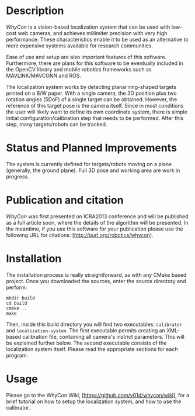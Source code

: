Description
==========

_WhyCon_ is a vision-based localization system that can be used with low-cost web cameras, and achieves millimiter precision with very high performance.
These characteristics enable it to be used as an alternative to more expensive systems available for research communities.

Ease of use and setup are also important features of this software. Furthermore, there are plans for this software to be eventually included in the OpenCV library and mobile robotics frameworks such as MAVLINK/MAVCONN and ROS.

The localization system works by detecting planar ring-shaped targets printed on a B/W paper. With a single camera, the 3D position plus two rotation angles (5DoF) of a single target can be obtained. However, the reference of this target pose is the camera itself. Since in most conditions the user will likely want to define its own coordinate system, there is simple initial configuration/calibration step that needs to be performed. After this step, many targets/robots can be tracked.

Status and Planned Improvements
===========================

The system is currently defined for targets/robots moving on a plane (generally, the ground plane). Full 3D pose and working area are work in progress.

Publication and citation
=====================

_WhyCon_ was first presented on ICRA2013 conference and will be published as a full article soon, where the details of the algorithm will be presented.
In the meantime, if you use this software for your publication please use the following URL for citations: [http://purl.org/robotics/whycon].

Installation
===========

The installation process is really straightforward, as with any CMake based project.
Once you downloaded the sources, enter the source directory and perform:

    mkdir build
    cd build
    cmake ..
    make

Then, inside this build directory you will find two executables: `calibrator` and `localization-system`. The first executable permits creating an XML-based calibration file, containing all camera's instrict parameters. This will be explained further below. The second executable consists of the localization system itself. Please read the appropriate sections for each program.

Usage
====

Please go to the WhyCon Wiki, [https://github.com/v01d/whycon/wiki], for a brief tutorial on how to setup the localization system, and how to use the calibrator.


